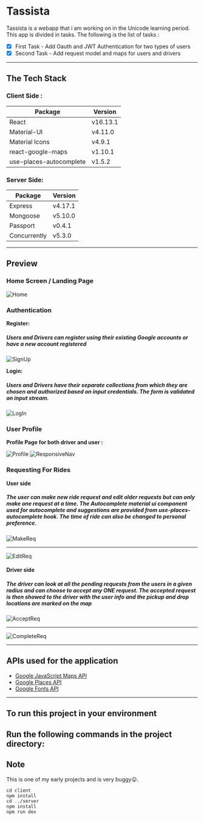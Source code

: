 # Tassista  
 Tassista is a webapp that i am working on in the Unicode learning period.
 This app is divided in tasks. The following is the list of tasks :
- [x] First Task - Add Oauth and JWT Authentication for two types of users
- [x] Second Task - Add request model and maps for users and drivers

-------------------------------------------------

## The Tech Stack 

### Client Side :
| Package | Version |
|--------|--------|
| React  | v16.13.1|
| Material-UI |  v4.11.0|
| Material Icons |  v4.9.1|
| react-google-maps |  v1.10.1|
| use-places-autocomplete | v1.5.2|


### Server Side:
| Package | Version |
|--------|--------|
| Express  | v4.17.1|
| Mongoose  |v5.10.0|
| Passport   |v0.4.1|
| Concurrently|  v5.3.0|

---------------------------------------------------------------

## Preview
### Home Screen / Landing Page

![Home](./proj_screenshots/home_screen.jpg)

### Authentication

**Register:**

##### Users and Drivers can register using their existing Google accounts or have a new account registered

![SignUp](./proj_screenshots/signup_screen.jpg)

**Login:**

##### Users and Drivers have their separate collections from which they are chosen and authorized based on input credentials. The form is validated on input stream.

![LogIn](./proj_screenshots/err_login.png) 

### User Profile

**Profile Page for both driver and user :**

 ![Profile](./proj_screenshots/profile.jpg)
 ![ResponsiveNav](./proj_screenshots/navbar_responsive.jpg)

### Requesting For Rides

**User side**
##### The user can make new ride request and edit older requests but can only make one request at a time. The Autocomplete material ui component used for autocomplete and suggestions are provided from use-places-autocomplete hook. The time of ride can also be changed to personal preference.

![MakeReq](./proj_screenshots/book_ride.png)

----------------------------------------------------------

![EditReq](./proj_screenshots/edit_ride.png)

#### Driver side
##### The driver can look at all the pending requests from the users in a given radius and can choose to accept any ONE request. The accepted request is then showed to the driver with the user info and the pickup and drop locations are marked on the map

![AcceptReq](./proj_screenshots/driver_directions.jpg)

-----------------------------------------------------------------

![CompleteReq](./proj_screenshots/req_pg.png)


---------------------------------------------------------------

## APIs used for the application 

- [Google JavaScript Maps API](https://developers.google.com/maps/documentation/javascript/overview) 
- [Google Places API](https://developers.google.com/places/web-service/overview)
- [Google Fonts API](https://fonts.google.com/)

----------------------------------------------------------------------

## To run this project in your environment
Run the following commands in the project directory:
----------------------------------------------------------------------
## Note
This is one of my early projects and is very buggy😛.
```
cd client
npm install
cd ../server
npm install
npm run dev
```